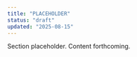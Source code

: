 ```yaml
---
title: "PLACEHOLDER"
status: "draft"
updated: "2025-08-15"
---
```

Section placeholder. Content forthcoming.
